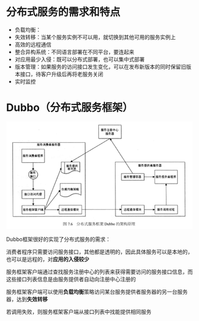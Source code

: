 # 分布式服务的需求和特点

* 负载均衡：
* 失效转移：当某个服务实例不可以用，就切换到其他可用的服务实例上
* 高效的远程通信
* 整合异构系统：不同语言部署在不同平台，要连起来
* 对应用最少入侵：既可以分布式部署，也可以集中式部署
* 版本管理：如果服务的访问接口发生变化，可以在发布新版本的同时保留旧版本接口，待客户升级后再将老服务关闭
* 实时监控

# Dubbo（分布式服务框架）

![](/assets/7.6.png)

Dubbo框架很好的实现了分布式服务的需求：

消费者程序只需要访问服务接口，其他都是透明的，因此具体服务可以是本地的，也可以是远程的，对**应用的入侵较少**

服务框架客户端通过查找服务注册中心的列表来获得需要访问的服务接口信息，而这些接口列表信息是由服务提供者自动向注册中心注册的

服务框架客户端可以使用**负载均衡**策略访问某台服务提供者服务器的另一台服务器，达到**失效转移**



若调用失败，则服务框架客户端从接口列表中找能提供相同服务

